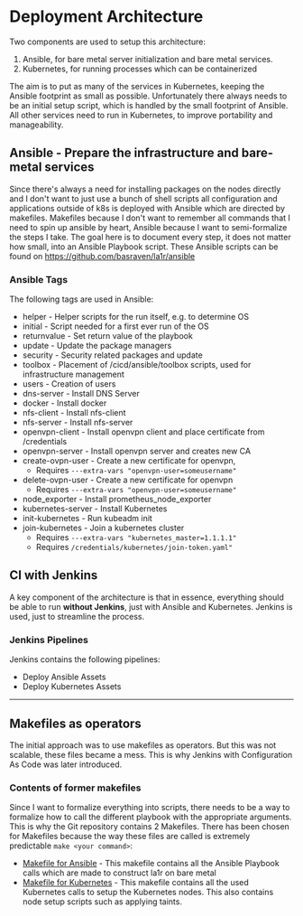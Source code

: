# Deployment Architecture
Two components are used to setup this architecture:

1. Ansible, for bare metal server initialization and bare metal services.
2. Kubernetes, for running processes which can be containerized

The aim is to put as many of the services in Kubernetes, keeping the Ansible footprint as small as possible.
Unfortunately there always needs to be an initial setup script, which is handled by the small footprint of Ansible.
All other services need to run in Kubernetes, to improve portability and manageability.

## Ansible - Prepare the infrastructure and bare-metal services
Since there's always a need for installing packages on the nodes directly and I don't want to just use a bunch of shell scripts all configuration and applications outside of k8s is deployed with Ansible which are directed by makefiles. Makefiles because I don't want to remember all commands that I need to spin up ansible by heart, Ansible because I want to semi-formalize the steps I take.
The goal here is to document every step, it does not matter how small, into an Ansible Playbook script.
These Ansible scripts can be found on <https://github.com/basraven/la1r/ansible>

### Ansible Tags
The following tags are used in Ansible:
* helper                - Helper scripts for the run itself, e.g. to determine OS
* initial               - Script needed for a first ever run of the OS
* returnvalue           - Set return value of the playbook
* update                - Update the package managers
* security              - Security related packages and update
* toolbox               - Placement of /cicd/ansible/toolbox scripts, used for infrastructure management
* users                 - Creation of users
* dns-server            - Install DNS Server
* docker                - Install docker
* nfs-client            - Install nfs-client
* nfs-server            - Install nfs-server
* openvpn-client        - Install openvpn client and place certificate from /credentials
* openvpn-server        - Install openvpn server and creates new CA
* create-ovpn-user      - Create a new certificate for openvpn,
  * Requires ```---extra-vars "openvpn-user=someusername"```
* delete-ovpn-user   - Create a new certificate for openvpn
  * Requires ```---extra-vars "openvpn-user=someusername"```
* node_exporter         - Install prometheus_node_exporter
* kubernetes-server     - Install Kubernetes
* init-kubernetes       - Run kubeadm init
* join-kubernetes       - Join a kubernetes cluster
  * Requires ```---extra-vars "kubernetes_master=1.1.1.1"```
  * Requires ```/credentials/kubernetes/join-token.yaml"```

## CI with Jenkins
A key component of the architecture is that in essence, everything should be able to run **without Jenkins**, just with Ansible and Kubernetes.
Jenkins is used, just to streamline the process.

### Jenkins Pipelines
Jenkins contains the following pipelines:

* Deploy Ansible Assets
* Deploy Kubernetes Assets

---

## Makefiles as operators
The initial approach was to use makefiles as operators. But this was not scalable, these files became a mess.
This is why Jenkins with Configuration As Code was later introduced.

### Contents of former makefiles
Since I want to formalize everything into scripts, there needs to be a way to formalize how to call the different playbook with the appropriate arguments.
This is why the Git repository contains 2 Makefiles. There has been chosen for Makefiles because the way these files are called is extremely predictable ```make <your command>```:

* [Makefile for Ansible](/) - This makefile contains all the Ansible Playbook calls which are made to construct la1r on bare metal
* [Makefile for Kubernetes](/) - This makefile contains all the used Kubernetes calls to setup the Kubernetes nodes. This also contains node setup scripts such as applying taints.
